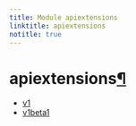```yaml
---
title: Module apiextensions
linktitle: apiextensions
notitle: true
---
```


<div class="section" id="apiextensions">
<h1>apiextensions<a class="headerlink" href="#apiextensions" title="Permalink to this headline">¶</a></h1>
<div class="toctree-wrapper compound">
<ul>
<li class="toctree-l1"><a class="reference internal" href="v1/">v1</a></li>
<li class="toctree-l1"><a class="reference internal" href="v1beta1/">v1beta1</a></li>
</ul>
</div>
</div>
